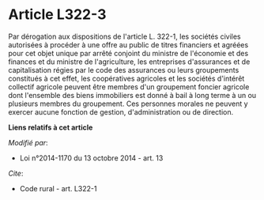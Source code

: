 # Article L322-3

Par dérogation aux dispositions de l'article L. 322-1, les sociétés civiles autorisées à procéder à une offre au public de
titres financiers et agréées pour cet objet unique par arrêté conjoint du ministre de l'économie et des finances et du
ministre de l'agriculture, les entreprises d'assurances et de capitalisation régies par le code des assurances ou leurs
groupements constitués à cet effet, les coopératives agricoles et les sociétés d'intérêt collectif agricole peuvent être
membres d'un groupement foncier agricole dont l'ensemble des biens immobiliers est donné à bail à long terme à un ou
plusieurs membres du groupement. Ces personnes morales ne peuvent y exercer aucune fonction de gestion, d'administration ou
de direction.

**Liens relatifs à cet article**

_Modifié par_:

  - Loi n°2014-1170 du 13 octobre 2014 - art. 13

_Cite_:

  - Code rural - art. L322-1
